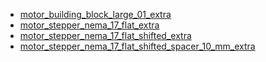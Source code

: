 * [motor_building_block_large_01_extra](motor_building_block_large_01_extra)
* [motor_stepper_nema_17_flat_extra](motor_stepper_nema_17_flat_extra)
* [motor_stepper_nema_17_flat_shifted_extra](motor_stepper_nema_17_flat_shifted_extra)
* [motor_stepper_nema_17_flat_shifted_spacer_10_mm_extra](motor_stepper_nema_17_flat_shifted_spacer_10_mm_extra)
